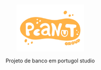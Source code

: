 <p align="center"> <img height="128" alt="Simple GUI Transitions" src="NoBgPeanutLogo.png"> </p>
<p align="center">Projeto de banco em portugol studio</p>
